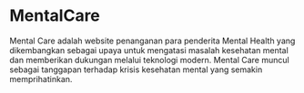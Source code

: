 # MentalCare
Mental Care adalah website penanganan para penderita Mental Health yang dikembangkan sebagai upaya untuk mengatasi masalah kesehatan mental dan memberikan dukungan melalui teknologi modern. Mental Care muncul sebagai tanggapan terhadap krisis kesehatan mental yang semakin memprihatinkan.
